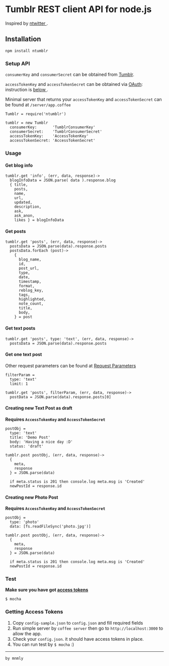 # Tumblr REST client API for node.js

Inspired by [ ntwitter ](https://github.com/AvianFlu/ntwitter).

## Installation

    npm install ntumblr


### Setup API 

`consumerKey` and `consumerSecret` can be obtained from [Tumblr](http://www.tumblr.com/oauth/apps).

`accessTokenKey` and `accessTokenSecret` can be obtained via [OAuth](http://www.tumblr.com/docs/en/api/v2#oauth): instruction is [ below ](#access-token).

Minimal server that returns your `accessTokenKey` and `accessTokenSecret` can be found at `/server/app.coffee`
        
    Tumblr = require('ntumblr')

    tumblr = new Tumblr
      consumerKey:       'TumblrConsumerKey'
      consumerSecret:    'TumblrConsumerSecret'
      accessTokenKey:    'AccessTokenKey'
      accessTokenSecret: 'AccessTokenSecret'


### Usage

#### Get blog info

    tumblr.get 'info', (err, data, response)->
      blogInfoData = JSON.parse( data ).response.blog
      { title,
        posts,
        name,
        url,
        updated,
        description,
        ask,
        ask_anon,
        likes } = blogInfoData
    
#### Get posts

    tumblr.get 'posts', (err, data, response)->
      postsData = JSON.parse(data).response.posts
      postsData.forEach (post)->
        {
          blog_name,
          id,
          post_url,
          type,
          date,
          timestamp,
          format,
          reblog_key,
          tags,
          highlighted,
          note_count,
          title,
          body,
        } = post
    
#### Get text posts

    tumblr.get 'posts', type: 'text', (err, data, response)->
      postsData = JSON.parse(data).response.posts

#### Get one text post
Other request parameters can be found at [Request Parameters](http://www.tumblr.com/docs/en/api/v2#posts)

    filterParam =
      type: 'text'
      limit: 1
    
    tumblr.get 'posts', filterParam, (err, data, response)->
      postData = JSON.parse(data).response.posts[0]
    
#### Creating new Text Post as draft
__Requires `AccessTokenKey` and `AccessTokenSecret`__

    postObj =
      type: 'text'
      title: 'Demo Post'
      body: 'Having a nice day :D'
      status: 'draft'

    tumblr.post postObj, (err, data, response)->
      {
        meta,
        response
      } = JSON.parse(data)

      if meta.status is 201 then console.log meta.msg is 'Created'
      newPostId = response.id

#### Creating new Photo Post

__Requires `AccessTokenKey` and `AccessTokenSecret`__

    postObj =
      type: 'photo'
      data: [fs.readFileSync('photo.jpg')]

    tumblr.post postObj, (err, data, response)->
      {
        meta,
        response
      } = JSON.parse(data)

      if meta.status is 201 then console.log meta.msg is 'Created'
      newPostId = response.id


### Test
**Make sure you have got [access tokens](#access-token)**

    $ mocha

### Getting Access Tokens<a name="access-token"></a>

1. Copy `config-sample.json` to `config.json` and fill required fields
2. Run simple server by `coffee server` then go to `http://localhost:3000` to allow the app.
3. Check your `config.json`. it should have access tokens in place.
4. You can run test by `$ mocha` :)


-------------------------------------------------
`by mnmly`
